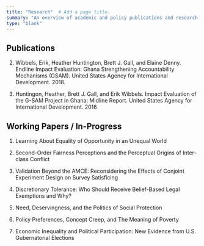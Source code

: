 ```yaml
---
title: "Research"  # Add a page title.
summary: "An overview of academic and policy publications and research."
type: "blank"  
---
```


## Publications

2. Wibbels, Erik, Heather Huntington, Brett J. Gall, and Elaine Denny. Endline Impact Evaluation: Ghana Strengthening Accountability Mechanisms (GSAM). United States Agency for International Development. 2018.

1. Huntingon, Heather, Brett J. Gall, and Erik Wibbels. Impact Evaluation of the G-SAM Project in Ghana: Midline Report. United States Agency for International Development. 2016

## Working Papers / In-Progress

1. Learning About Equality of Opportunity in an Unequal World
   
2. Second-Order Fairness Perceptions and the Perceptual Origins of Inter-class Conflict
   
3. Validation Beyond the AMCE: Reconsidering the Effects of Conjoint Experiment Design on Survey Satisficing
   
4. Discretionary Tolerance: Who Should Receive Belief-Based Legal Exemptions and Why?
   
5. Need, Deservingness, and the Politics of Social Protection
   
6. Policy Preferences, Concept Creep, and The Meaning of Poverty

7. Economic Inequality and Political Participation: New Evidence from U.S. Gubernatorial Elections
